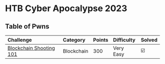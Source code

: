 # HTB Cyber Apocalypse 2023



## Table of Pwns

| Challenge                                                      | Category   | Points | Difficulty | Solved |
| :------------------------------------------------------------- | :--------- | :----- | :--------- | :----- |
| [Blockchain Shooting 101](./blockchain_shooting_101/README.md) | Blockchain | 300    | Very Easy  | ☑️      |
